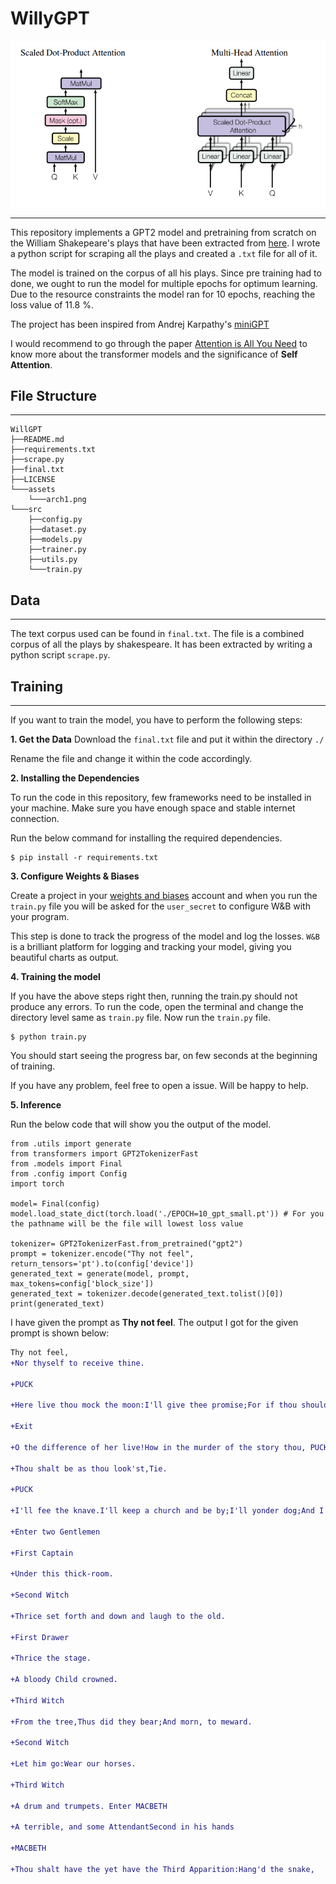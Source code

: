 # WillyGPT
![Attention Architecture](/assets/arch1.png)

---
This repository implements a GPT2 model and pretraining from scratch on the William Shakepeare's plays that have been extracted from [here](https://www.thecompleteworksofshakespeare.com). I wrote a python script for scraping all the plays and created a `.txt` file for all of it.

The model is trained on the corpus of all his plays. Since pre training had to done, we ought to run the model for multiple epochs for optimum learning. Due to the resource constraints the model ran for 10 epochs, reaching the loss value of 11.8 %. 

The project has been inspired from Andrej Karpathy's [miniGPT](https://www.github.com/karpathy/minigpt)

I would recommend to go through the paper [Attention is All You Need](https://arxiv.org/pdf/1706.03762.pdf) to know more about the transformer models and the significance of **Self Attention**.
## File Structure
---
```
WillGPT
├──README.md
├──requirements.txt
├──scrape.py
├──final.txt
├──LICENSE
└───assets
    └───arch1.png
└───src
    ├──config.py
    ├──dataset.py
    ├──models.py
    ├──trainer.py
    ├──utils.py
    └───train.py
```
## Data
---

The text corpus used can be found in `final.txt`. The file is a combined corpus of all the plays by shakespeare. It has been extracted by writing a python script  `scrape.py`.

## Training
---
If you want to train the model, you have to perform the following steps:

**1. Get the Data**
Download the `final.txt` file and put it within the directory  `./`

Rename the file and change it within the code accordingly. 


**2. Installing the Dependencies**

To run the code in this repository, few frameworks need to be installed in your machine. Make sure you have enough space and stable internet connection.

Run the below command for installing the required dependencies.

```shell
$ pip install -r requirements.txt 
```

**3. Configure Weights & Biases**

Create a project in your [weights and biases](https://wandb.ai/) account and when you run the `train.py` file you will be asked for the `user_secret` to configure W&B with your program. 

This step is done to track the progress of the model and log the losses. `W&B` is a brilliant platform for logging and tracking your model, giving you beautiful charts as output. 

**4. Training the model** 

If you have the above steps right then, running the train.py should not produce any errors. 
To run the code, open the terminal and change the directory level same as `train.py` file. 
Now run the `train.py` file.

```shell
$ python train.py
```
You should start seeing the progress bar, on few seconds at the beginning of training.

If you have any problem, feel free to open a issue. Will be happy to help.

**5. Inference**

Run the below code that will show you the output of the model.

```shell
from .utils import generate
from transformers import GPT2TokenizerFast
from .models import Final
from .config import Config
import torch

model= Final(config)
model.load_state_dict(torch.load('./EPOCH=10_gpt_small.pt')) # For you the pathname will be the file will lowest loss value

tokenizer= GPT2TokenizerFast.from_pretrained("gpt2")
prompt = tokenizer.encode("Thy not feel", return_tensors='pt').to(config['device'])
generated_text = generate(model, prompt, max_tokens=config['block_size'])
generated_text = tokenizer.decode(generated_text.tolist()[0])
print(generated_text)

```

I have given the prompt as **Thy not feel**. The output I got for the given prompt is shown below:

```diff
Thy not feel,
+Nor thyself to receive thine.

+PUCK

+Here live thou mock the moon:I'll give thee promise;For if thou shouldst, I'll live to prove;Or I'll live by and force perforce.

+Exit

+O the difference of her live!How in the murder of the story thou, PUCK

+Thou shalt be as thou look'st,Tie.
 
+PUCK

+I'll fee the knave.I'll keep a church and be by;I'll yonder dog;And I will go.

+Enter two Gentlemen

+First Captain

+Under this thick-room.

+Second Witch

+Thrice set forth and down and laugh to the old.

+First Drawer

+Thrice the stage.

+A bloody Child crowned.

+Third Witch

+From the tree,Thus did they bear;And morn, to meward.

+Second Witch

+Let him go:Wear our horses.

+Third Witch

+A drum and trumpets. Enter MACBETH

+A terrible, and some AttendantSecond in his hands

+MACBETH

+Thou shalt have the yet have the Third Apparition:Hang'd the snake,
```




